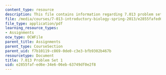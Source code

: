 ```yaml
---
content_type: resource
description: This file contains information regarding 7.013 problem set 1.
file: /media/courses/7-013-introductory-biology-spring-2013/e2855fafed6e34e606eb63749df0e2f8_MIT7_013S13_Pset_1.pdf
file_type: application/pdf
learning_resource_types:
- Assignments
ocw_type: OCWFile
parent_title: Assignments
parent_type: CourseSection
parent_uid: f7b10119-c869-0de0-c3e3-bfb9302b467b
resourcetype: Document
title: 7.013 Problem Set 1
uid: e2855faf-ed6e-34e6-06eb-63749df0e2f8
---
```

